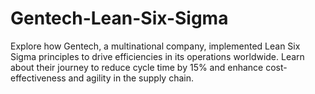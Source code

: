 # Gentech-Lean-Six-Sigma
Explore how Gentech, a multinational company, implemented Lean Six Sigma principles to drive efficiencies in its operations worldwide. Learn about their journey to reduce cycle time by 15% and enhance cost-effectiveness and agility in the supply chain.
